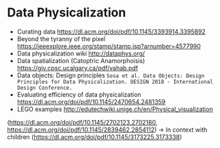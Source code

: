 # Data Physicalization

- Curating data https://dl.acm.org/doi/pdf/10.1145/3393914.3395892
- Beyond the tyranny of the pixel https://ieeexplore.ieee.org/stamp/stamp.jsp?arnumber=4577990
- Data physicalization wiki http://dataphys.org/
- Data spatialization (Catoptric Anamorphoisis) https://giv.cpsc.ucalgary.ca/pdf/vahab.pdf
- Data objects: Design principles `Sosa et al. Data Objects: Design Principles for Data Physicalization. DESIGN 2018 - International Design Conference.`
- Evaluating efficiency of data physicalization https://dl.acm.org/doi/pdf/10.1145/2470654.2481359
- LEGO examples http://edutechwiki.unige.ch/en/Physical_visualization

(https://dl.acm.org/doi/pdf/10.1145/2702123.2702180, https://dl.acm.org/doi/pdf/10.1145/2839462.2854112) -> In context with children (https://dl.acm.org/doi/pdf/10.1145/3173225.3173338)
